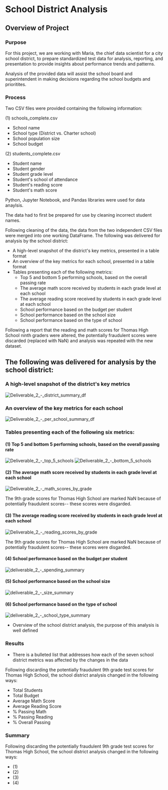 # School District Analysis

## Overview of Project

### Purpose

For this project, we are working with Maria, the chief data scientist for a city school district, to prepare standardized test data for analysis, reporting, and presentation to provide insights about performance trends and patterns.

Analysis of the provided data will assist the school board and superintendent in making decisions regarding the school budgets and prioritites.

### Process

Two CSV files were provided containing the following information:

(1) schools_complete.csv
- School name
- School type (District vs. Charter school)
- School population size
- School budget

(2) students_complete.csv
- Student name
- Student gender
- Student grade level
- Student's school of attendance
- Student's reading score
- Student's math score

Python, Jupyter Notebook, and Pandas libraries were used for data anaylsis.

The data had to first be prepared for use by cleaning incorrect student names.

Following cleaning of the data, the data from the two independent CSV files were merged into one working DataFrame. The following was delivered for analysis by the school district:

- A high-level snapshot of the district's key metrics, presented in a table format
- An overview of the key metrics for each school, presented in a table format
- Tables presenting each of the following metrics:
  - Top 5 and bottom 5 performing schools, based on the overall passing rate
  - The average math score received by students in each grade level at each school
  - The average reading score received by students in each grade level at each school
  - School performance based on the budget per student
  - School performance based on the school size 
  - School performance based on the type of school

Following a report that the reading and math scores for Thomas High School ninth graders were altered, the potentially fraudulent scores were discarded (replaced with NaN) and analysis was repeated with the new dataset.

## The following was delivered for analysis by the school district:

### A high-level snapshot of the district's key metrics

![Deliverable_2_-_district_summary_df](https://github.com/cewarkentin/School_District_Analysis/blob/main/Images/Deliverable%202%20-%20district%20summary%20df.png)

### An overview of the key metrics for each school

![Deliverable_2_-_per_school_summary_df](https://github.com/cewarkentin/School_District_Analysis/blob/main/Images/Deliverable%202%20-%20per%20school%20summary%20df.png)

### Tables presenting each of the following six metrics:

#### (1) Top 5 and bottom 5 performing schools, based on the overall passing rate

![Deliverable_2_-_top_5_schools](https://github.com/cewarkentin/School_District_Analysis/blob/main/Images/Deliverable%202%20-%20top%205%20schools.png)
![Deliverable_2_-_bottom_5_schools](https://github.com/cewarkentin/School_District_Analysis/blob/main/Images/Deliverable%202%20-%20bottom%205%20schools.png)

#### (2) The average math score received by students in each grade level at each school

![Deliverable_2_-_math_scores_by_grade](https://github.com/cewarkentin/School_District_Analysis/blob/main/Images/Deliverable%202%20-%20math%20scores%20by%20grade.png)

The 9th grade scores for Thomas High School are marked NaN because of potentially fraudulent scores-- these scores were disgarded.

#### (3) The average reading score received by students in each grade level at each school

![Deliverable_2_-_reading_scores_by_grade](https://github.com/cewarkentin/School_District_Analysis/blob/main/Images/Deliverable%202%20-%20reading%20scores%20by%20grade.png)

The 9th grade scores for Thomas High School are marked NaN because of potentially fraudulent scores-- these scores were disgarded.

#### (4) School performance based on the budget per student

![deliverable_2_-_spending_summary](https://github.com/cewarkentin/School_District_Analysis/blob/main/Images/deliverable%202%20-%20spending%20summary.png)

#### (5) School performance based on the school size 

![deliverable_2_-_size_summary](https://github.com/cewarkentin/School_District_Analysis/blob/main/Images/deliverable%202%20-%20size%20summary.png)

#### (6) School performance based on the type of school

![deliverable_2_-_school_type_summary](https://github.com/cewarkentin/School_District_Analysis/blob/main/Images/deliverable%202%20-%20school%20type%20summary.png)

- Overview of the school district analysis, the purpose of this analysis is well defined

### Results
- There is a bulleted list that addresses how each of the seven school district metrics was affected by the changes in the data

Following discarding the potentially fraudulent 9th grade test scores for Thomas High School, the school district analysis changed in the following ways:
 - Total Students
 - Total Budget
 - Average Math Score
 - Average Reading Score
 - % Passing Math
 - % Passing Reading
 - % Overall Passing

### Summary

Following discarding the potentially fraudulent 9th grade test scores for Thomas High School, the school district analysis changed in the following ways:
 - (1)
 - (2)
 - (3) 
 - (4) 
